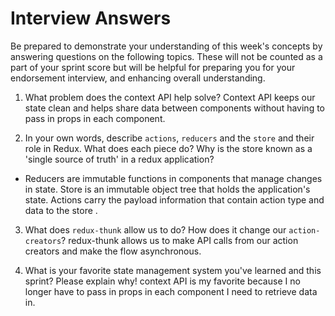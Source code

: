 # Interview Answers
Be prepared to demonstrate your understanding of this week's concepts by answering questions on the following topics. These will not be counted as a part of your sprint score but will be helpful for preparing you for your endorsement interview, and enhancing overall understanding.

1. What problem does the context API help solve?
Context API keeps our state clean and helps share data between components without having to pass in props in each component.

2. In your own words, describe `actions`, `reducers` and the `store` and their role in Redux. What does each piece do? Why is the store known as a 'single source of truth' in a redux application?
- Reducers are immutable functions in components that manage changes in state. Store is an immutable object tree that holds the application's state. Actions carry the payload information that contain action type and data to the store .

3. What does `redux-thunk` allow us to do? How does it change our `action-creators`? redux-thunk allows us to make API calls from our action creators and make the flow asynchronous. 

4. What is your favorite state management system you've learned and this sprint? Please explain why!
context API is my favorite because I no longer have to pass in props in each component I need to retrieve data in.